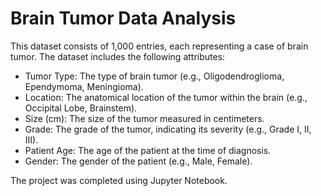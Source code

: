 <h1>Brain Tumor Data Analysis</h1>
<p>This dataset consists of 1,000 entries, each representing a case of brain tumor. The dataset includes the following attributes:
<ul>
	<li> Tumor Type: The type of brain tumor (e.g., Oligodendroglioma, Ependymoma, Meningioma).
	<li>Location: The anatomical location of the tumor within the brain (e.g., Occipital Lobe, Brainstem).
	<li>Size (cm): The size of the tumor measured in centimeters.
	<li>Grade: The grade of the tumor, indicating its severity (e.g., Grade I, II, III).
	<li>Patient Age: The age of the patient at the time of diagnosis.
	<li>Gender: The gender of the patient (e.g., Male, Female).  </ul> </p>
<p>The project was completed using Jupyter Notebook.</p>
 

